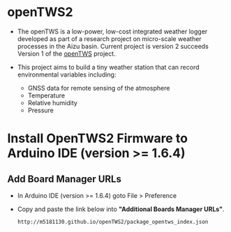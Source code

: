 # openTWS2

* The openTWS is a low-power, low-cost integrated weather logger developed as part of a research project on micro-scale weather processes in the Aizu basin. Current project is version 2 succeeds Version 1 of the [openTWS][] project. 

* This project aims to build a tiny weather station that can record environmental variables including:

	* GNSS data for remote sensing of the atmosphere
	* Temperature
	* Relative humidity
	* Pressure

# Install OpenTWS2 Firmware to Arduino IDE (version >= 1.6.4)
## Add Board Manager URLs

* In Arduino IDE (version >= 1.6.4) goto File > Preference
* Copy and paste the link below into **"Additional Boards Manager URLs"**.

    `http://m5181130.github.io/openTWS2/package_opentws_index.json`

[openTWS]: https://github.com/sajinh/openTWS "GitHub"
